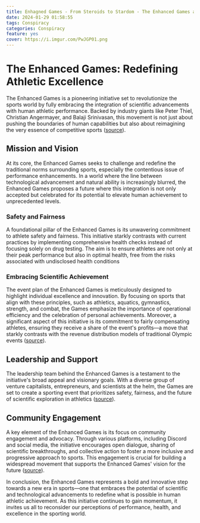 ```yaml
---
title: Enhagned Games - From Steroids to Stardom - The Enhanced Games and the New Era of Superhuman Sports Spectacles
date: 2024-01-29 01:58:55
tags: Conspiracy
categories: Conspiracy
feature: yes
cover: https://i.imgur.com/PwJGP01.png
---
```


# The Enhanced Games: Redefining Athletic Excellence

The Enhanced Games is a pioneering initiative set to revolutionize the sports world by fully embracing the integration of scientific advancements with human athletic performance. Backed by industry giants like Peter Thiel, Christian Angermayer, and Balaji Srinivasan, this movement is not just about pushing the boundaries of human capabilities but also about reimagining the very essence of competitive sports ([source](https://enhanced.org/)).

## Mission and Vision

At its core, the Enhanced Games seeks to challenge and redefine the traditional norms surrounding sports, especially the contentious issue of performance enhancements. In a world where the line between technological advancement and natural ability is increasingly blurred, the Enhanced Games proposes a future where this integration is not only accepted but celebrated for its potential to elevate human achievement to unprecedented levels.

### Safety and Fairness

A foundational pillar of the Enhanced Games is its unwavering commitment to athlete safety and fairness. This initiative starkly contrasts with current practices by implementing comprehensive health checks instead of focusing solely on drug testing. The aim is to ensure athletes are not only at their peak performance but also in optimal health, free from the risks associated with undisclosed health conditions 

### Embracing Scientific Achievement

The event plan of the Enhanced Games is meticulously designed to highlight individual excellence and innovation. By focusing on sports that align with these principles, such as athletics, aquatics, gymnastics, strength, and combat, the Games emphasize the importance of operational efficiency and the celebration of personal achievements. Moreover, a significant aspect of this initiative is its commitment to fairly compensating athletes, ensuring they receive a share of the event's profits—a move that starkly contrasts with the revenue distribution models of traditional Olympic events ([source](https://enhanced.org/event-plan)).

## Leadership and Support

The leadership team behind the Enhanced Games is a testament to the initiative's broad appeal and visionary goals. With a diverse group of venture capitalists, entrepreneurs, and scientists at the helm, the Games are set to create a sporting event that prioritizes safety, fairness, and the future of scientific exploration in athletics ([source](https://enhanced.org/our-team)).

## Community Engagement

A key element of the Enhanced Games is its focus on community engagement and advocacy. Through various platforms, including Discord and social media, the initiative encourages open dialogue, sharing of scientific breakthroughs, and collective action to foster a more inclusive and progressive approach to sports. This engagement is crucial for building a widespread movement that supports the Enhanced Games' vision for the future ([source](https://enhanced.org/take-action)).

In conclusion, the Enhanced Games represents a bold and innovative step towards a new era in sports—one that embraces the potential of scientific and technological advancements to redefine what is possible in human athletic achievement. As this initiative continues to gain momentum, it invites us all to reconsider our perceptions of performance, health, and excellence in the sporting world.
